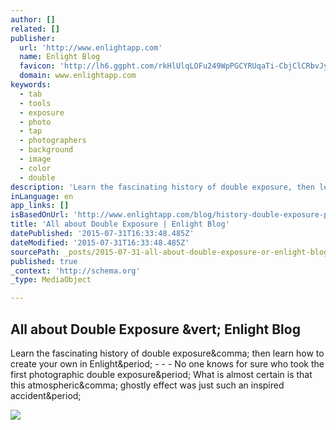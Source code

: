 ```yaml
---
author: []
related: []
publisher:
  url: 'http://www.enlightapp.com'
  name: Enlight Blog
  favicon: 'http://lh6.ggpht.com/rkHlUlqLOFu249WpPGCYRUqaTi-CbjClCRbvJyiodcnflIQ0-pRq2A_AmO5jkaFC9DSUhDxkk1Yzo9jlOUVH2FU=s0'
  domain: www.enlightapp.com
keywords:
  - tab
  - tools
  - exposure
  - photo
  - tap
  - photographers
  - background
  - image
  - color
  - double
description: 'Learn the fascinating history of double exposure, then learn how to create your own in Enlight. - - - No one knows for sure who took the first photographic double exposure. What is almost certain is that this atmospheric, ghostly effect was just such an inspired accident.'
inLanguage: en
app_links: []
isBasedOnUrl: 'http://www.enlightapp.com/blog/history-double-exposure-photo-contest-win-iphone-6/'
title: 'All about Double Exposure | Enlight Blog'
datePublished: '2015-07-31T16:33:48.485Z'
dateModified: '2015-07-31T16:33:48.485Z'
sourcePath: _posts/2015-07-31-all-about-double-exposure-or-enlight-blog.md
published: true
_context: 'http://schema.org'
_type: MediaObject

---
```

<article style=""><h1>All about Double Exposure &amp;vert; Enlight Blog</h1><p>Learn the fascinating history of double exposure&amp;comma; then learn how to create your own in Enlight&amp;period; - - - No one knows for sure who took the first photographic double exposure&amp;period; What is almost certain is that this atmospheric&amp;comma; ghostly effect was just such an inspired accident&amp;period;</p><img src="http://lh3.googleusercontent.com/6P51laYRaZVjJK-FaOjSUbL1IMEiDTiFj9y7CzQWsbKagw1YhqRpizoIJJhn3qtsEFoVD81siUkoHz1BO6JyuMU=s0" /></article>